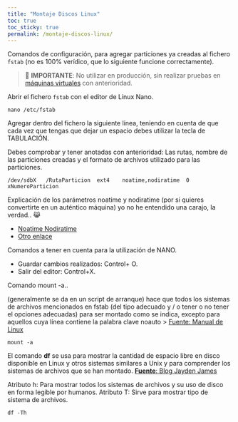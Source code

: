 ```yaml
---
title: "Montaje Discos Linux"
toc: true
toc_sticky: true
permalink: /montaje-discos-linux/
---
```


Comandos de configuración, para agregar particiones ya creadas al fichero `fstab` (no es 100% verídico, que lo siguiente funcione correctamente).

> 🚨 **IMPORTANTE**: No utilizar en producción, sin realizar pruebas en [máquinas virtuales](/csi/maquinas-virtuales) con anterioridad.

Abrir el fichero `fstab` con el editor de Linux Nano.

```
nano /etc/fstab
```

Agregar dentro del fichero la siguiente línea, teniendo en cuenta de que cada vez que tengas que dejar un espacio debes utilizar la tecla de TABULACIÓN.

Debes comprobar y tener anotadas con anterioridad: Las rutas, nombre de las particiones creadas y el formato de archivos utilizado para las particiones.

```
/dev/sdbX   /RutaParticion  ext4    noatime,nodiratime  0 xNumeroParticion
```

Explicación de los parámetros noatime y nodiratime (por si quieres convertirte en un auténtico máquina) yo no he entendido una carajo, la verdad.. 😹

- [Noatime Nodiratime](http://www.novell.com/documentation/open-enterprise-server-2018/stor_nss_lx/data/b55ln8c.html#:~:text=noatime%3A%20Disables%20the%20updating%20of,not%20modified%20when%20enumerating%20directories.)
- [Otro enlace](http://www.novell.com/documentation/open-enterprise-server-2018/stor_nss_lx/data/b55ln8c.html)

Comandos a tener en cuenta para la utilización de NANO.

- Guardar cambios realizados: Control+ O.
- Salir del editor: Control+X. 

Comando mount -a..

(generalmente se da en un script de arranque) hace que todos los sistemas de archivos mencionados en fstab (del tipo adecuado y / o tener o no tener el opciones adecuadas) para ser montado como se indica, excepto para aquellos cuya línea contiene la palabra clave noauto > [Fuente: Manual de Linux](https://man7.org/linux/man-pages/man8/mount.8.html)

```
mount -a
```
El comando **df**  se usa para mostrar la cantidad de espacio libre en disco disponible en Linux y otros sistemas similares a Unix y para comprender los sistemas de archivos que se han montado. [**Fuente**: Blog Jayden James](https://haydenjames.io/df-command-in-linux-with-examples/)

Atributo h: Para mostrar todos los sistemas de archivos y su uso de disco en forma legible por humanos.
Atributo T: Sirve para mostrar tipo de sistema de archivos.

```
df -Th
```
